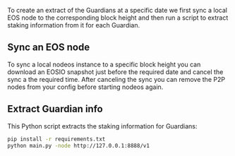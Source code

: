 To create an extract of the Guardians at a specific date we first sync a local
EOS node to the corresponding block height and then run a script to extract
staking information from it for each Guardian.

## Sync an EOS node

To sync a local nodeos instance to a specific block height you can download an
EOSIO snapshot just before the required date and cancel the sync a the required
time. After canceling the sync you can remove the P2P nodes from your config
before starting nodeos again.

## Extract Guardian info

This Python script extracts the staking information for Guardians:

```bash
pip install -r requirements.txt
python main.py -node http://127.0.0.1:8888/v1
```